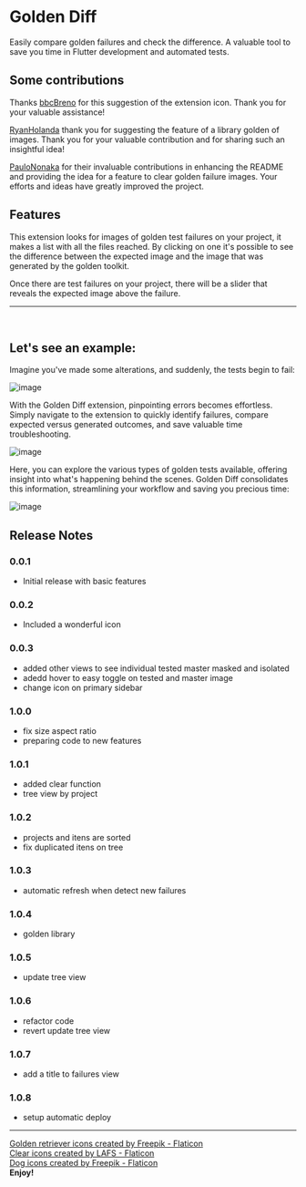 # Golden Diff

Easily compare golden failures and check the difference. A valuable tool to save you time in Flutter development and automated tests.
## Some contributions

<p>Thanks <a href='https://github.com/bbcbreno'>bbcBreno</a> for this suggestion of the extension icon. Thank you for your valuable assistance!</p>
<p><a href='https://github.com/RyanHolanda'>RyanHolanda</a> thank you for suggesting the feature of a library golden of images. Thank you for your valuable contribution and for sharing such an insightful idea!</p>
<p><a href='https://github.com/paulononaka'>PauloNonaka</a> for their invaluable contributions in enhancing the README and providing the idea for a feature to clear golden failure images. Your efforts and ideas have greatly improved the project.</p>

## Features

This extension looks for images of golden test failures on your project, it makes a list with all the files reached.
By clicking on one it's possible to see the difference between the expected image and the image that was generated by the golden toolkit.

Once there are test failures on your project, there will be a slider that reveals the expected image above the failure.
<hr>
</br>

## Let's see an example:

Imagine you've made some alterations, and suddenly, the tests begin to fail:

![image](https://raw.githubusercontent.com/jeilsonaraujo/golden_diff/main/readme_resources/1%20-%20test%20fails.gif)


With the Golden Diff extension, pinpointing errors becomes effortless. Simply navigate to the extension to quickly identify failures, compare expected versus generated outcomes, and save valuable time troubleshooting.



![image](https://raw.githubusercontent.com/jeilsonaraujo/golden_diff/main/readme_resources/2%20-%20find%20the%20fail.gif)



Here, you can explore the various types of golden tests available, offering insight into what's happening behind the scenes. Golden Diff consolidates this information, streamlining your workflow and saving you precious time:

![image](https://raw.githubusercontent.com/jeilsonaraujo/golden_diff/main/readme_resources/3%20-%20see%20what%20happens.gif)


## Release Notes
### 0.0.1
* Initial release with basic features
### 0.0.2
* Included a wonderful icon
### 0.0.3

* added other views to see individual tested master masked and isolated
* adedd hover to easy toggle on tested and master image
* change icon on primary sidebar
### 1.0.0
* fix size aspect ratio
* preparing code to new features
### 1.0.1
* added clear function
* tree view by project
### 1.0.2
* projects and itens are sorted
* fix duplicated itens on tree
### 1.0.3
* automatic refresh when detect new failures
### 1.0.4
* golden library
### 1.0.5
* update tree view
### 1.0.6
* refactor code
* revert update tree view
### 1.0.7
* add a title to failures view
### 1.0.8
* setup automatic deploy

---
<a href="https://www.flaticon.com/free-icons/golden-retriever" title="golden retriever icons">Golden retriever icons created by Freepik - Flaticon</a><br>
<a href="https://www.flaticon.com/free-icons/clear" title="clear icons">Clear icons created by LAFS - Flaticon</a><br>
<a href="https://www.flaticon.com/free-icons/dog" title="dog icons">Dog icons created by Freepik - Flaticon</a><br>
**Enjoy!**
